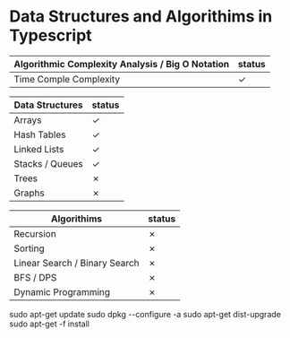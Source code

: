 # Data Structures and Algorithims in Typescript
<!--&check;-->
<!--&cross;-->
| Algorithmic Complexity Analysis / Big O Notation               | status |
| ------------------------------------------------- | ---- |
| Time Comple Complexity  | &check; |

| Data Structures                                   | status |
| ------------------------------------------------- | ---- |
| Arrays  | &check; |
| Hash Tables  | &check; |
| Linked Lists  | &check; |
| Stacks / Queues  | &check; |
|  Trees | &cross; |
|  Graphs | &cross; |

| Algorithims                                       | status |
| ------------------------------------------------- | ---- |
| Recursion  | &cross; |
| Sorting  | &cross; |
| Linear Search / Binary Search | &cross; |
| BFS / DPS | &cross; |
| Dynamic Programming  | &cross; |

sudo apt-get update
sudo dpkg --configure -a
sudo apt-get dist-upgrade
sudo apt-get -f install
